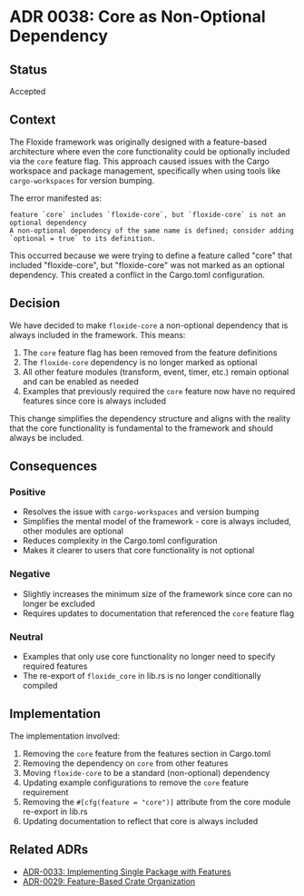 # ADR 0038: Core as Non-Optional Dependency

## Status

Accepted

## Context

The Floxide framework was originally designed with a feature-based architecture where even the core functionality could be optionally included via the `core` feature flag. This approach caused issues with the Cargo workspace and package management, specifically when using tools like `cargo-workspaces` for version bumping.

The error manifested as:

```
feature `core` includes `floxide-core`, but `floxide-core` is not an optional dependency
A non-optional dependency of the same name is defined; consider adding `optional = true` to its definition.
```

This occurred because we were trying to define a feature called "core" that included "floxide-core", but "floxide-core" was not marked as an optional dependency. This created a conflict in the Cargo.toml configuration.

## Decision

We have decided to make `floxide-core` a non-optional dependency that is always included in the framework. This means:

1. The `core` feature flag has been removed from the feature definitions
2. The `floxide-core` dependency is no longer marked as optional
3. All other feature modules (transform, event, timer, etc.) remain optional and can be enabled as needed
4. Examples that previously required the `core` feature now have no required features since core is always included

This change simplifies the dependency structure and aligns with the reality that the core functionality is fundamental to the framework and should always be included.

## Consequences

### Positive

- Resolves the issue with `cargo-workspaces` and version bumping
- Simplifies the mental model of the framework - core is always included, other modules are optional
- Reduces complexity in the Cargo.toml configuration
- Makes it clearer to users that core functionality is not optional

### Negative

- Slightly increases the minimum size of the framework since core can no longer be excluded
- Requires updates to documentation that referenced the `core` feature flag

### Neutral

- Examples that only use core functionality no longer need to specify required features
- The re-export of `floxide_core` in lib.rs is no longer conditionally compiled

## Implementation

The implementation involved:

1. Removing the `core` feature from the features section in Cargo.toml
2. Removing the dependency on `core` from other features
3. Moving `floxide-core` to be a standard (non-optional) dependency
4. Updating example configurations to remove the `core` feature requirement
5. Removing the `#[cfg(feature = "core")]` attribute from the core module re-export in lib.rs
6. Updating documentation to reflect that core is always included

## Related ADRs

- [ADR-0033: Implementing Single Package with Features](./0033-implementing-single-package-with-features.md)
- [ADR-0029: Feature-Based Crate Organization](./0029-feature-based-crate-organization.md)
